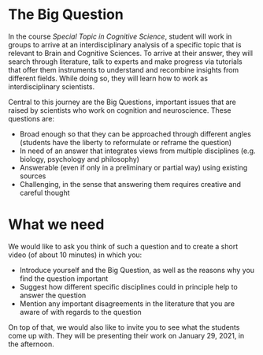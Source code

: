 # The Big Question

In the course _Special Topic in Cognitive Science_, student will work in groups to arrive at an interdisciplinary analysis of a specific topic that is relevant to Brain and Cognitive Sciences. To arrive at their answer, they will search through literature, talk to experts and make progress via tutorials that offer them instruments to understand and recombine insights from different fields. While doing so, they will learn how to work as interdisciplinary scientists.

Central to this journey are the Big Questions, important issues that are raised by scientists who work on cognition and neuroscience. These questions are:

* Broad enough so that they can be approached through different angles (students have the liberty to reformulate or reframe the question)
* In need of an answer that integrates views from multiple disciplines (e.g. biology, psychology and philosophy)
* Answerable (even if only in a preliminary or partial way) using existing sources
* Challenging, in the sense that answering them requires creative and careful thought

# What we need
We would like to ask you think of such a question and to create a short video (of about 10 minutes) in which you:

* Introduce yourself and the Big Question, as well as the reasons why you find the question important
* Suggest how different specific disciplines could in principle help to answer the question
* Mention any important disagreements in the literature that you are aware of with regards to the question

On top of that, we would also like to invite you to see what the students come up with. They will be presenting their work on January 29, 2021, in the afternoon.
